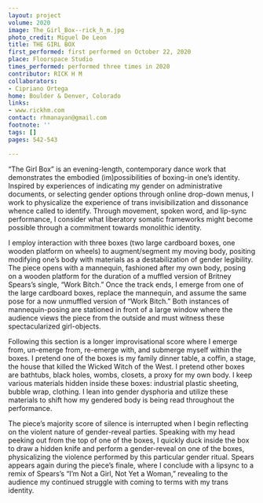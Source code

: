 ```yaml
---
layout: project
volume: 2020
image: The_Girl_Box--rick_h_m.jpg
photo_credit: Miguel De Leon
title: THE GIRL BOX
first_performed: first performed on October 22, 2020
place: Floorspace Studio
times_performed: performed three times in 2020
contributor: RICK H M
collaborators:
- Cipriano Ortega
home: Boulder & Denver, Colorado
links:
- www.rickhm.com
contact: rhmanayan@gmail.com
footnote: ''
tags: []
pages: 542-543

---
```


“The Girl Box” is an evening-length, contemporary dance work that demonstrates the embodied (im)possibilities of boxing-in one’s identity. Inspired by experiences of indicating my gender on administrative documents, or selecting gender options through online drop-down menus, I work to physicalize the experience of trans invisibilization and dissonance whence called to identify. Through movement, spoken word, and lip-sync performance, I consider what liberatory somatic frameworks might become possible through a commitment towards monolithic identity.

I employ interaction with three boxes (two large cardboard boxes, one wooden platform on wheels) to augment/segment my moving body, positing modifying one’s body with materials as a destabilization of gender legibility. The piece opens with a mannequin, fashioned after my own body, posing on a wooden platform for the duration of a muffled version of Britney Spears’s single, “Work Bitch.” Once the track ends, I emerge from one of the large cardboard boxes, replace the mannequin, and assume the same pose for a now unmuffled version of “Work Bitch.” Both instances of mannequin-posing are stationed in front of a large window where the audience views the piece from the outside and must witness these spectacularized girl-objects.

Following this section is a longer improvisational score where I emerge from, un-emerge from, re-emerge with, and submerge myself within the boxes. I pretend one of the boxes is my family dinner table, a coffin, a stage, the house that killed the Wicked Witch of the West. I pretend other boxes are bathtubs, black holes, wombs, closets, a proxy for my own body. I keep various materials hidden inside these boxes: industrial plastic sheeting, bubble wrap, clothing. I lean into gender dysphoria and utilize these materials to shift how my gendered body is being read throughout the performance.

The piece’s majority score of silence is interrupted when I begin reflecting on the violent nature of gender-reveal parties. Speaking with my head peeking out from the top of one of the boxes, I quickly duck inside the box to draw a hidden knife and perform a gender-reveal on one of the boxes, physicalizing the violence performed by this particular gender ritual. Spears appears again during the piece’s finale, where I conclude with a lipsync to a remix of Spears’s “I’m Not a Girl, Not Yet a Woman,” revealing to the audience my continued struggle with coming to terms with my trans identity.
